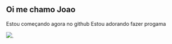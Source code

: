 ## Oi me chamo Joao ##
Estou começando agora no github 
Estou adorando fazer progama 

![](https://media1.tenor.com/m/LoZZlshQFc4AAAAd/sonic-the-hedgehog-knuckles.gif).
